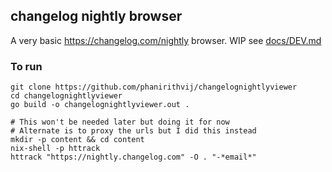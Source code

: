 ## changelog nightly browser

A very basic https://changelog.com/nightly browser. WIP see [docs/DEV.md](docs/DEV.md)

### To run

```shell
git clone https://github.com/phanirithvij/changelognightlyviewer
cd changelognightlyviewer
go build -o changelognightlyviewer.out .

# This won't be needed later but doing it for now
# Alternate is to proxy the urls but I did this instead
mkdir -p content && cd content
nix-shell -p httrack
httrack "https://nightly.changelog.com" -O . "-*email*"
```


